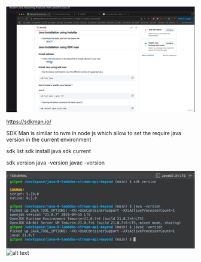 ![alt text](06-SDK-Man.png)

https://sdkman.io/

SDK Man is similar to nvm in node js which allow to set the require java version in the current environment

sdk list
sdk install java
sdk current

sdk version
java -version
javac -version

![alt text](06-SDKMan-JavaVersions.png)
![alt text](image.png)